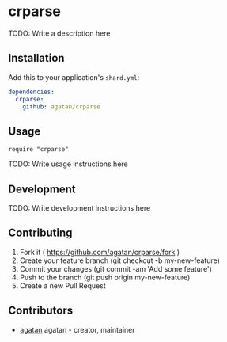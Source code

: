 # crparse

TODO: Write a description here

## Installation

Add this to your application's `shard.yml`:

```yaml
dependencies:
  crparse:
    github: agatan/crparse
```

## Usage

```crystal
require "crparse"
```

TODO: Write usage instructions here

## Development

TODO: Write development instructions here

## Contributing

1. Fork it ( https://github.com/agatan/crparse/fork )
2. Create your feature branch (git checkout -b my-new-feature)
3. Commit your changes (git commit -am 'Add some feature')
4. Push to the branch (git push origin my-new-feature)
5. Create a new Pull Request

## Contributors

- [agatan](https://github.com/agatan) agatan - creator, maintainer
